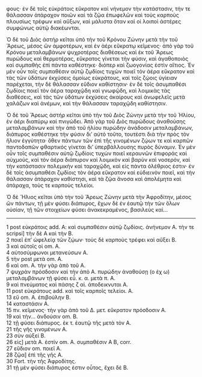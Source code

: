 φους· ἐν δὲ τοῖς εὐκράτοις εὔκρατον καὶ νήνεμον τὴν κατάστασιν, τήν τε θάλασσαν ἀτάραχον ποιῶν καὶ τὰ ζῷα ἐπωφελῶν καὶ τοὺς καρποὺς πλουσίως τρέφων καὶ αὔξων, καὶ μάλιστα ὅταν καὶ οἱ λοιποὶ ἀστέρες συμφώνως αὐτῷ διακέωνται.

Ὁ δὲ τοῦ Διὸς ἀστήρ κεῖται ὑπὸ τὴν τοῦ Κρόνου Ζώνην μετὰ τὴν τοῦ Ἄρεως, μέσος ὤν ἀμφοτέρων, καὶ ἐν ἀέρι εὔκρατῳ κεῖμενος· ἀπὸ γὰρ τοῦ Κρόνου μεταλαμβάνων ψυχροτέρας διαθέσεως καὶ ἐκ τοῦ Ἄρεως πυρώδους καὶ θερμοτέρας, εὔκρατος γίνεται τὴν φύσιν, καὶ ἀγαθοποιὸς καὶ συμπαθὴς ἐπὶ πάντα καθέστηκε· διόπερ καὶ ζωογονίας ἐστὶν αἴτιος. Ἐν μὲν οὖν τοῖς συμπαθέσιν αὐτῷ ζῳδίοις τυχὼν ποιεῖ τὸν ἀέρα εὔκρατον καὶ τὰς τῶν ὑδάτων ἐκχύσεις ὁμοίως εὐκράτους, καὶ τοῖς ζῴοις ὑγίειαν παρέχεται, τὴν δὲ θάλασσαν εὔδιον καθίστησιν· ἐν δὲ τοῖς ἀσυμπαθέσι ζῳδίοις ποιεῖ τὸν ἀέρα ταραχῷδη καὶ γνωφῷδη, καὶ λοιμικὰς τὰς διαθέσεις, καὶ τὰς τῶν ὑδάτων ἐκχύσεις ἀκαίρους καὶ ἀνωφελεῖς μετὰ χαλάζων καὶ ἀνέμων, καὶ τὴν θάλασσαν ταραχῷδη καθίστησιν.

Ὁ δὲ τοῦ Ἄρεως ἀστήρ κεῖται ὑπὸ τὴν τοῦ Διὸς Ζώνην μετὰ τὴν τοῦ Ἡλίου, ἐν ἀέρι διαπύρῳ καὶ πνιγώδει. Ἀπὸ γὰρ τοῦ Διὸς πυρώδους ἀναθούσης μεταλαμβάνων καὶ τὴν ἀπὸ τοῦ ἡλίου πυρώδην ἀνάδοσιν μεταλαμβάνων, διάπυρος καθέστηκε τὴν φύσιν δι’ αὐτὸ τοῦτο, τουτέστι διὰ τὴν πρὸς τὸν ἥλιον ἐγγύτητα· ὅθεν πάντων τῶν ἐπὶ τῆς γινομένων ζῴων τε καὶ καρπῶν παντοδαπῶν φθαρτικός γίνεται δι’ ὑπερβάλλουσης πυρὸς δύναμιν. Ἐν μὲν οὖν τοῖς συμπαθέσιν αὐτῷ ζῳδίοις τυχὼν ποιεῖ κεραυνῶν ἐπιφοράς καὶ αὐχμούς, καὶ τὸν ἀέρα διάπυρον καὶ λοιμικὸν καὶ βαρὺν καὶ νοσερόν, καὶ τὴν κατάστασιν πολεμικὴν καὶ ταραχῷδη, καὶ εἰς πάντα ὀλέθριος ἐστιν· ἐν δὲ τοῖς ἀσυμπαθέσι ζῳδίοις τὸν ἀέρα εὔκρατον καὶ εὐδιεινὸν ποιεῖ, καὶ τὴν θάλασσαν ἀτάραχον καθίστησι, καὶ τὰ ζῷα ἄνοσα καὶ ἀπολέμητα καὶ ἀτάραχα, τοὺς τε καρποὺς τελείοι.

Ὁ δὲ Ἥλιος κεῖται ὑπὸ τὴν τοῦ Ἄρεως Ζώνην μετὰ τὴν Ἀφροδίτην, μέσος ὤν πάντων, τῇ μὲν φύσει διάπυρος, ἔχων δὲ ἐν ἑαυτῷ τὴν τῶν ὅλων οὐσίαν, τῇ τῶν στοιχείων φύσει ἀνακεκραμένος, βασιλεὺς καὶ...

---

1 post εὐκράτοις add. Α: καὶ συμπαθέσιν αὐτῷ ζῳδίοις. ἀνήνεμον Α. τὴν τε scripsi] τὴν δὲ Α καὶ τὴν Β.  
2 ποιεῖ ἐπ’ ὠφελείᾳ τῶν ζῴων· τοὺς δὲ καρποὺς τρέφει καὶ αὔξει Β.  
3 καὶ αὐτοῖς οἱ om. Α.  
4 αὐτοσύμφωνοι μετανεύσων Α.  
5 τὴν post μετὰ om. Α.  
6 καὶ om. Α. τὴν γὰρ ἀπὸ τοῦ Α.  
7 ψυχρὰν πρόσδοσιν καὶ τὴν ἀπὸ Α. πυρώδην ἀναθούσῃ (ο ἐχ ω) μεταλαμβάνων τῇ φύσει εὖ. κ. α. μετὰ π. Α.  
9 καὶ πνεύματος καὶ πάσης ζ αἱ. ἀποδεικνυται Α.  
11 post εὐκράτους add. καὶ τοῖς καρποῖς τελείοι. Α.  
13 εὔ om. Α. ἐπιβούλην Β.  
14 καταστάσιν Α.  
15 πν. κεῖμενος· τὴν γὰρ ἀπὸ τοῦ Δ. μετ. εὔκρατον πρόσδοσιν Α.  
19 καὶ τὴν... ἀνδούσιν om. Β.  
12 τῇ φύσει διάπυρος. ἐκ τ. ἑαυτῷ τῆς μετὰ τὸν Α.  
21 τῆς γῆς γινομένων Α.  
23 σὺν αὐξεί Β.  
26 εἰς] μετὰ Α. ἐστίν om. Α. συμπαθέσιν Α Β, corr.  
27 εὔδιον om. ποιεῖ Α.  
28 ζῷα] ἐπὶ τῆς γῆς Α.  
30 Fort. τὴν τῆς Ἀφροδίτης.  
31 τῇ μὲν φύσει διάπυρος ἐστιν οὗτος, ἔχει δὲ Β.